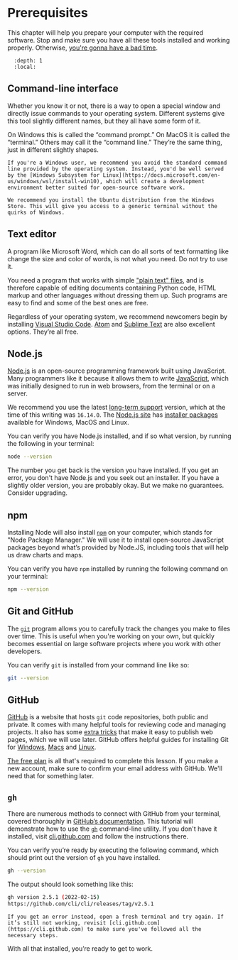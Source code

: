 ```{include} _templates/nav.html

```

# Prerequisites

This chapter will help you prepare your computer with the required software. Stop and make sure you have all these tools installed and working properly. Otherwise, [you're gonna have a bad time](https://www.youtube.com/watch?v=ynxPshq8ERo).

```{contents} Sections
  :depth: 1
  :local:
```

## Command-line interface

Whether you know it or not, there is a way to open a special window and directly issue commands to your operating system. Different systems give this tool slightly different names, but they all have some form of it.

On Windows this is called the “command prompt.” On MacOS it is called the “terminal.” Others may call it the “command line.” They’re the same thing, just in different slightly shapes.

```{note}
If you're a Windows user, we recommend you avoid the standard command line provided by the operating system. Instead, you'd be well served by the [Windows Subsystem for Linux](https://docs.microsoft.com/en-us/windows/wsl/install-win10), which will create a development environment better suited for open-source software work.

We recommend you install the Ubuntu distribution from the Windows Store. This will give you access to a generic terminal without the quirks of Windows.
```

## Text editor

A program like Microsoft Word, which can do all sorts of text formatting like change the size and color of words, is not what you need. Do not try to use it.

You need a program that works with simple ["plain text" files](https://en.wikipedia.org/wiki/Text_file), and is therefore capable of editing documents containing Python code, HTML markup and other languages without dressing them up. Such programs are easy to find and some of the best ones are free.

Regardless of your operating system, we recommend newcomers begin by installing [Visual Studio Code](https://code.visualstudio.com/). [Atom](https://atom.io) and [Sublime Text](https://www.sublimetext.com/) are also excellent options. They’re all free.

## Node.js

[Node.js](https://nodejs.org/en/) is an open-source programming framework built using JavaScript. Many programmers like it because it allows them to write [JavaScript](https://en.wikipedia.org/wiki/JavaScript), which was initially designed to run in web browsers, from the terminal or on a server.

We recommend you use the latest [long-term support](https://en.wikipedia.org/wiki/Long-term_support) version, which at the time of this writing was `16.14.0`. The [Node.js site](https://nodejs.org) has [installer packages](https://nodejs.org/en/download/) available for Windows, MacOS and Linux.

You can verify you have Node.js installed, and if so what version, by running the following in your terminal:

```bash
node --version
```

The number you get back is the version you have installed. If you get an error, you don't have Node.js and you seek out an installer. If you have a slightly older version, you are probably okay. But we make no guarantees. Consider upgrading.

## npm

Installing Node will also install [`npm`](<https://en.wikipedia.org/wiki/Npm_(software)>) on your computer, which stands for "Node Package Manager." We will use it to install open-source JavaScript packages beyond what’s provided by Node.JS, including tools that will help us draw charts and maps.

You can verify you have `npm` installed by running the following command on your terminal:

```bash
npm --version
```

## Git and GitHub

The [`git`](http://git-scm.com/) program allows you to carefully track the changes you make to files over time. This is useful when you're working on your own, but quickly becomes essential on large software projects where you work with other developers.

You can verify `git` is installed from your command line like so:

```bash
git --version
```

## GitHub

[GitHub](https://github.com/) is a website that hosts `git` code repositories, both public and private. It comes with many helpful tools for reviewing code and managing projects. It also has some [extra tricks](http://pages.github.com/) that make it easy to publish web pages, which we will use later. GitHub offers helpful guides for installing Git for [Windows](https://help.github.com/articles/set-up-git#platform-windows), [Macs](https://help.github.com/articles/set-up-git#platform-mac) and [Linux](https://help.github.com/articles/set-up-git#platform-linux).

[The free plan](https://github.com/pricing) is all that's required to complete this lesson. If you make a new account, make sure to confirm your email address with GitHub. We'll need that for something later.

## `gh`

There are numerous methods to connect with GitHub from your terminal, covered thoroughly in [GitHub’s documentation](https://docs.github.com/en/repositories/creating-and-managing-repositories/cloning-a-repository). This tutorial will demonstrate how to use the [`gh`](https://cli.github.com/) command-line utility. If you don't have it installed, visit [cli.github.com](https://cli.github.com/) and follow the instructions there.

You can verify you’re ready by executing the following command, which should print out the version of `gh` you have installed.

```bash
gh --version
```

The output should look something like this:

```bash
gh version 2.5.1 (2022-02-15)
https://github.com/cli/cli/releases/tag/v2.5.1
```

```{note}
If you get an error instead, open a fresh terminal and try again. If it’s still not working, revisit [cli.github.com](https://cli.github.com) to make sure you've followed all the necessary steps.
```

With all that installed, you’re ready to get to work.
